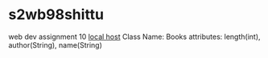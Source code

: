 # s2wb98shittu
web dev assignment 10
[local host](http://localhost:5000/)
Class Name: Books
attributes: length(int), author(String), name(String)
